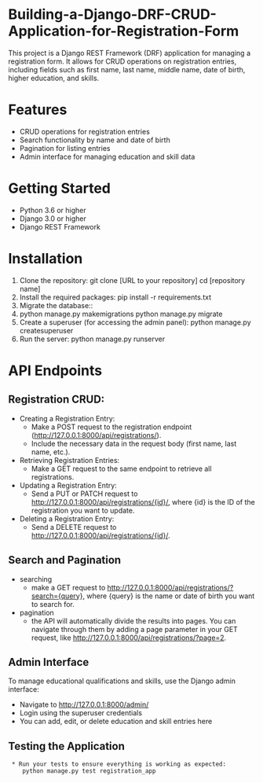 # Building-a-Django-DRF-CRUD-Application-for-Registration-Form
This project is a Django REST Framework (DRF) application for managing a registration form. It allows for CRUD operations on registration entries, including fields such as first name, last name, middle name, date of birth, higher education, and skills. 
# Features
* CRUD operations for registration entries
* Search functionality by name and date of birth
* Pagination for listing entries
* Admin interface for managing education and skill data
# Getting Started
* Python 3.6 or higher
* Django 3.0 or higher
* Django REST Framework
# Installation
1. Clone the repository:
   git clone [URL to your repository]
cd [repository name]
2. Install the required packages:
   pip install -r requirements.txt
3. Migrate the database::
4. 
   python manage.py makemigrations
   python manage.py migrate
5. Create a superuser (for accessing the admin panel):
   python manage.py createsuperuser
6. Run the server:
   python manage.py runserver
# API Endpoints
  ## Registration CRUD:
  * Creating a Registration Entry:
     * Make a POST request to the registration endpoint (http://127.0.0.1:8000/api/registrations/).
     * Include the necessary data in the request body (first name, last name, etc.).
  *  Retrieving Registration Entries:
     * Make a GET request to the same endpoint to retrieve all registrations.
  *  Updating a Registration Entry:
     * Send a PUT or PATCH request to http://127.0.0.1:8000/api/registrations/{id}/, where {id} is the ID of the registration you want to update.
  *  Deleting a Registration Entry:
     * Send a DELETE request to http://127.0.0.1:8000/api/registrations/{id}/.
  ## Search and Pagination
  *  searching
     * make a GET request to http://127.0.0.1:8000/api/registrations/?search={query}, where {query} is the name or date of birth you want to search for.
  *  pagination
     * the API will automatically divide the results into pages. You can navigate through them by adding a page parameter in your GET request, like http://127.0.0.1:8000/api/registrations/?page=2.

 ## Admin Interface
To manage educational qualifications and skills, use the Django admin interface:

* Navigate to http://127.0.0.1:8000/admin/
* Login using the superuser credentials
* You can add, edit, or delete education and skill entries here

 ## Testing the Application
     * Run your tests to ensure everything is working as expected:
        python manage.py test registration_app

     

    
    





